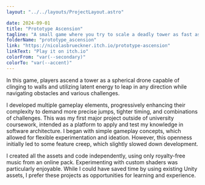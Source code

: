 ```yaml
---
layout: "../../layouts/ProjectLayout.astro"

date: 2024-09-01
title: "Prototype Ascension"
tagline: "A small game where you try to scale a deadly tower as fast as possible"
folderName: "prototype_ascension"
link: "https://nicolasbrueckner.itch.io/prototype-ascension"
linkText: "Play it on itch.io"
colorFrom: "var(--secondary)"
colorTo: "var(--accent)"
---
```


In this game, players ascend a tower as a spherical drone capable of
clinging to walls and utilizing latent energy to leap in any direction
while navigating obstacles and various challenges.

I developed multiple gameplay elements, progressively enhancing their complexity to demand more precise jumps, tighter timing, and combinations of challenges. This was my first major project outside of university coursework, intended as a platform to apply and test my knowledge in software architecture. I began with simple gameplay concepts, which allowed for flexible experimentation and ideation. However, this openness initially led to some feature creep, which slightly slowed down development.

I created all the assets and code independently, using only royalty-free music from an online pack. Experimenting with custom shaders was particularly enjoyable. While I could have saved time by using existing Unity assets, I prefer these projects as opportunities for learning and experience.
